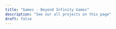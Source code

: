 ```yaml
---
title: "Games - Beyond Infinity Games"
description: "See our all projects on this page"
draft: false
---
```

